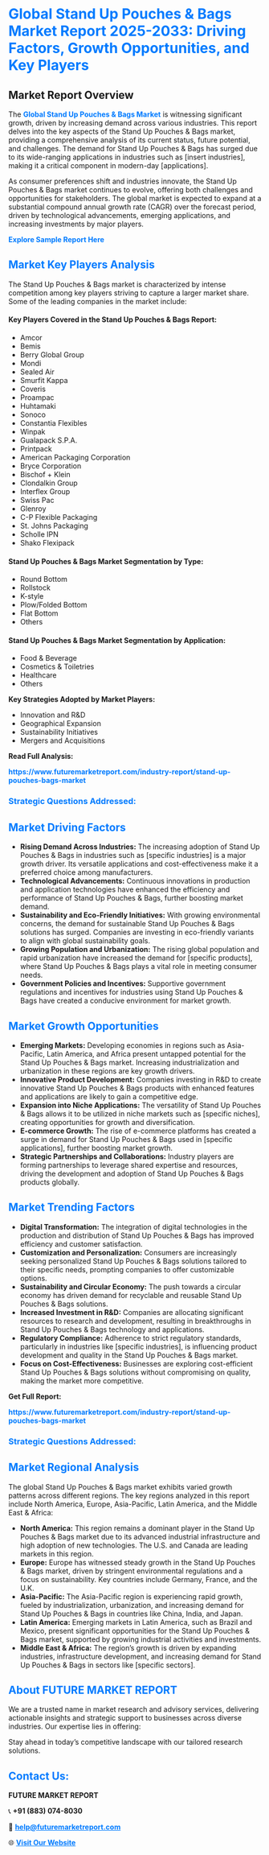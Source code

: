 <h1 style="color: #007BFF;">Global Stand Up Pouches & Bags Market Report 2025-2033: Driving Factors, Growth Opportunities, and Key Players</h1>

<section id="overview">
<h2>Market Report Overview</h2>
<p>The <a href="https://www.futuremarketreport.com/industry-report/stand-up-pouches-bags-market" style="color: #007BFF; text-decoration: none;"><strong>Global Stand Up Pouches & Bags Market</strong></a> is witnessing significant growth, driven by increasing demand across various industries. This report delves into the key aspects of the Stand Up Pouches & Bags market, providing a comprehensive analysis of its current status, future potential, and challenges. The demand for Stand Up Pouches & Bags has surged due to its wide-ranging applications in industries such as [insert industries], making it a critical component in modern-day [applications].</p>
<p>As consumer preferences shift and industries innovate, the Stand Up Pouches & Bags market continues to evolve, offering both challenges and opportunities for stakeholders. The global market is expected to expand at a substantial compound annual growth rate (CAGR) over the forecast period, driven by technological advancements, emerging applications, and increasing investments by major players.</p>
</section>

<section id="overview">
<p><a href="https://www.futuremarketreport.com/request-sample/reportId=57521" style="color: #007BFF; text-decoration: none;"><strong>Explore Sample Report Here</strong></a></p>
</section>

<section id="key-players">
<h2 style="color: #007BFF;">Market Key Players Analysis</h2>
<p>The Stand Up Pouches & Bags market is characterized by intense competition among key players striving to capture a larger market share. Some of the leading companies in the market include:</p>
<h4>Key Players Covered in the Stand Up Pouches & Bags Report:</h4>
<ul><li>Amcor</li><li>Bemis</li><li>Berry Global Group</li><li>Mondi</li><li>Sealed Air</li><li>Smurfit Kappa</li><li>Coveris</li><li>Proampac</li><li>Huhtamaki</li><li>Sonoco</li><li>Constantia Flexibles</li><li>Winpak</li><li>Gualapack S.P.A.</li><li>Printpack</li><li>American Packaging Corporation</li><li>Bryce Corporation</li><li>Bischof + Klein</li><li>Clondalkin Group</li><li>Interflex Group</li><li>Swiss Pac</li><li>Glenroy</li><li>C-P Flexible Packaging</li><li>St. Johns Packaging</li><li>Scholle IPN</li><li>Shako Flexipack</li></ul>
<h4>Stand Up Pouches & Bags Market Segmentation by Type:</h4>
<ul><li>Round Bottom</li><li>Rollstock</li><li>K-style</li><li>Plow/Folded Bottom</li><li>Flat Bottom</li><li>Others</li></ul>

<h4>Stand Up Pouches & Bags Market Segmentation by Application:</h4>
<ul><li>Food &amp; Beverage</li><li>Cosmetics &amp; Toiletries</li><li>Healthcare</li><li>Others</li></ul>
<p><strong>Key Strategies Adopted by Market Players:</strong></p>
<ul>
<li>Innovation and R&D</li>
<li>Geographical Expansion</li>
<li>Sustainability Initiatives</li>
<li>Mergers and Acquisitions</li>
</ul>
</section>

<section>
<p><strong>Read Full Analysis: </strong></p><a href="https://www.futuremarketreport.com/industry-report/stand-up-pouches-bags-market" style="color: #007BFF; text-decoration: none;"><strong>https://www.futuremarketreport.com/industry-report/stand-up-pouches-bags-market</strong></a>
<h3 style="color: #007BFF;">Strategic Questions Addressed:</h3>
</section>

<section id="driving-factors">
<h2 style="color: #007BFF;">Market Driving Factors</h2>
<ul>
<li><strong>Rising Demand Across Industries:</strong> The increasing adoption of Stand Up Pouches & Bags in industries such as [specific industries] is a major growth driver. Its versatile applications and cost-effectiveness make it a preferred choice among manufacturers.</li>
<li><strong>Technological Advancements:</strong> Continuous innovations in production and application technologies have enhanced the efficiency and performance of Stand Up Pouches & Bags, further boosting market demand.</li>
<li><strong>Sustainability and Eco-Friendly Initiatives:</strong> With growing environmental concerns, the demand for sustainable Stand Up Pouches & Bags solutions has surged. Companies are investing in eco-friendly variants to align with global sustainability goals.</li>
<li><strong>Growing Population and Urbanization:</strong> The rising global population and rapid urbanization have increased the demand for [specific products], where Stand Up Pouches & Bags plays a vital role in meeting consumer needs.</li>
<li><strong>Government Policies and Incentives:</strong> Supportive government regulations and incentives for industries using Stand Up Pouches & Bags have created a conducive environment for market growth.</li>
</ul>
</section>

<section id="growth-opportunities">
<h2 style="color: #007BFF;">Market Growth Opportunities</h2>
<ul>
<li><strong>Emerging Markets:</strong> Developing economies in regions such as Asia-Pacific, Latin America, and Africa present untapped potential for the Stand Up Pouches & Bags market. Increasing industrialization and urbanization in these regions are key growth drivers.</li>
<li><strong>Innovative Product Development:</strong> Companies investing in R&D to create innovative Stand Up Pouches & Bags products with enhanced features and applications are likely to gain a competitive edge.</li>
<li><strong>Expansion into Niche Applications:</strong> The versatility of Stand Up Pouches & Bags allows it to be utilized in niche markets such as [specific niches], creating opportunities for growth and diversification.</li>
<li><strong>E-commerce Growth:</strong> The rise of e-commerce platforms has created a surge in demand for Stand Up Pouches & Bags used in [specific applications], further boosting market growth.</li>
<li><strong>Strategic Partnerships and Collaborations:</strong> Industry players are forming partnerships to leverage shared expertise and resources, driving the development and adoption of Stand Up Pouches & Bags products globally.</li>
</ul>
</section>

<section id="trending-factors">
<h2 style="color: #007BFF;">Market Trending Factors</h2>
<ul>
<li><strong>Digital Transformation:</strong> The integration of digital technologies in the production and distribution of Stand Up Pouches & Bags has improved efficiency and customer satisfaction.</li>
<li><strong>Customization and Personalization:</strong> Consumers are increasingly seeking personalized Stand Up Pouches & Bags solutions tailored to their specific needs, prompting companies to offer customizable options.</li>
<li><strong>Sustainability and Circular Economy:</strong> The push towards a circular economy has driven demand for recyclable and reusable Stand Up Pouches & Bags solutions.</li>
<li><strong>Increased Investment in R&D:</strong> Companies are allocating significant resources to research and development, resulting in breakthroughs in Stand Up Pouches & Bags technology and applications.</li>
<li><strong>Regulatory Compliance:</strong> Adherence to strict regulatory standards, particularly in industries like [specific industries], is influencing product development and quality in the Stand Up Pouches & Bags market.</li>
<li><strong>Focus on Cost-Effectiveness:</strong> Businesses are exploring cost-efficient Stand Up Pouches & Bags solutions without compromising on quality, making the market more competitive.</li>
</ul>
</section>

<section>
<p><strong>Get Full Report: </strong></p><a href="https://www.futuremarketreport.com/industry-report/stand-up-pouches-bags-market" style="color: #007BFF; text-decoration: none;"><strong>https://www.futuremarketreport.com/industry-report/stand-up-pouches-bags-market</strong></a>
<h3 style="color: #007BFF;">Strategic Questions Addressed:</h3>
</section>


<section id="regional-analysis">
<h2 style="color: #007BFF;">Market Regional Analysis</h2>
<p>The global Stand Up Pouches & Bags market exhibits varied growth patterns across different regions. The key regions analyzed in this report include North America, Europe, Asia-Pacific, Latin America, and the Middle East & Africa:</p>
<ul>
<li><strong>North America:</strong> This region remains a dominant player in the Stand Up Pouches & Bags market due to its advanced industrial infrastructure and high adoption of new technologies. The U.S. and Canada are leading markets in this region.</li>
<li><strong>Europe:</strong> Europe has witnessed steady growth in the Stand Up Pouches & Bags market, driven by stringent environmental regulations and a focus on sustainability. Key countries include Germany, France, and the U.K.</li>
<li><strong>Asia-Pacific:</strong> The Asia-Pacific region is experiencing rapid growth, fueled by industrialization, urbanization, and increasing demand for Stand Up Pouches & Bags in countries like China, India, and Japan.</li>
<li><strong>Latin America:</strong> Emerging markets in Latin America, such as Brazil and Mexico, present significant opportunities for the Stand Up Pouches & Bags market, supported by growing industrial activities and investments.</li>
<li><strong>Middle East & Africa:</strong> The region’s growth is driven by expanding industries, infrastructure development, and increasing demand for Stand Up Pouches & Bags in sectors like [specific sectors].</li>
</ul>
</section>

<footer>
<h2 style="color: #007BFF;">About FUTURE MARKET REPORT</h2>
<p>We are a trusted name in market research and advisory services, delivering actionable insights and strategic support to businesses across diverse industries. Our expertise lies in offering:</p>

<p>Stay ahead in today’s competitive landscape with our tailored research solutions.</p>

<h2 style="color: #007BFF;">Contact Us:</h2>
<p><strong>FUTURE MARKET REPORT</strong></p>
<p>📞 <strong>+91 (883) 074-8030</strong></p>
<p>📧 <strong><a href="mailto:help@futuremarketreport.com" style="color: #007BFF;">help@futuremarketreport.com</a></strong></p>
<p>🌐 <strong><a href="https://www.futuremarketreport.com/" style="color: #007BFF;">Visit Our Website</a></strong></p>
</footer>